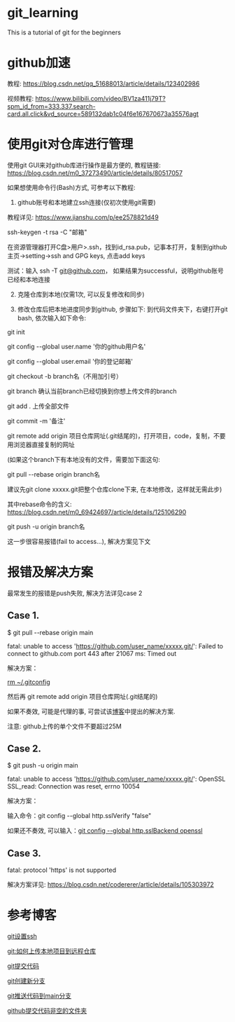 # git_learning
This is a tutorial of git for the beginners

# github加速

教程: https://blog.csdn.net/qq_51688013/article/details/123402986

视频教程:
https://www.bilibili.com/video/BV1za411j79T?spm_id_from=333.337.search-card.all.click&vd_source=589132dab1c04f6e167670673a35576agt

# 使用git对仓库进行管理  

使用git GUI来对github库进行操作是最方便的, 教程链接: https://blog.csdn.net/m0_37273490/article/details/80517057

如果想使用命令行(Bash)方式, 可参考以下教程:

1. github账号和本地建立ssh连接(仅初次使用git需要)

教程详见: https://www.jianshu.com/p/ee2578821d49

ssh-keygen -t rsa -C "邮箱"

在资源管理器打开C盘>用户>.ssh，找到id_rsa.pub，记事本打开，复制到github主页->setting->ssh and GPG keys, 点击add keys

测试：输入 ssh -T git@github.com， 如果结果为successful，说明github账号已经和本地连接

2. 克隆仓库到本地(仅需1次, 可以反复修改和同步)

3. 修改仓库后把本地进度同步到github, 步骤如下: 到代码文件夹下，右键打开git bash, 依次输入如下命令:

git init

git config --global user.name '你的github用户名'

git config --global user.email '你的登记邮箱'

git checkout -b branch名（不用加引号）

git branch 确认当前branch已经切换到你想上传文件的branch

git add . 上传全部文件

git commit -m '备注'

git remote add origin 项目仓库网址(.git结尾的)，打开项目，code，复制，不要用浏览器直接复制的网址

(如果这个branch下有本地没有的文件，需要加下面这句:

git pull --rebase origin branch名

建议先git clone xxxxx.git把整个仓库clone下来, 在本地修改，这样就无需此步)

其中rebase命令的含义: https://blog.csdn.net/m0_69424697/article/details/125106290

git push -u origin branch名

这一步很容易报错(fail to access...), 解决方案见下文

# 报错及解决方案

最常发生的报错是push失败, 解决方法详见case 2

## Case 1.

$ git pull --rebase origin main

fatal: unable to access 'https://github.com/user_name/xxxxx.git/': Failed to connect to github.com port 443 after 21067 ms: Timed out

解决方案：

[rm ~/.gitconfig](https://blog.csdn.net/Emily_JYN/article/details/117679831)

然后再 git remote add origin 项目仓库网址(.git结尾的)

如果不奏效, 可能是代理的事, 可尝试该[博客](https://blog.csdn.net/ESCM_/article/details/124498679)中提出的解决方案.

注意: github上传的单个文件不要超过25M

## Case 2.

$ git push -u origin main

fatal: unable to access 'https://github.com/user_name/xxxxx.git/': OpenSSL SSL_read: Connection was reset, errno 10054

解决方案： 

输入命令：git config --global http.sslVerify "false"

如果还不奏效, 可以输入：[git config --global http.sslBackend openssl](https://blog.csdn.net/xiaobudong_007/article/details/115113066)

## Case 3.

fatal: protocol 'https' is not supported 

解决方案详见: https://blog.csdn.net/codererer/article/details/105303972

# 参考博客

[git设置ssh](https://www.jianshu.com/p/ee2578821d49)

[git:如何上传本地项目到远程仓库](https://blog.csdn.net/weixin_46471601/article/details/124996250)

[git提交代码](https://blog.csdn.net/qq_46032550/article/details/121684365)

[git创建新分支](https://blog.csdn.net/qq_37899792/article/details/121328761)

[git推送代码到main分支](https://www.bilibili.com/read/cv8633117/)

[github提交代码非空的文件夹](https://www.cnblogs.com/zhangshijiezsj/p/14848801.html)

